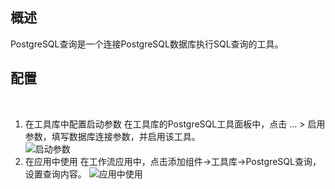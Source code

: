 ## 概述

PostgreSQL查询是一个连接PostgreSQL数据库执行SQL查询的工具。


## 配置
 
1. 在工具库中配置启动参数
在工具库的PostgreSQL工具面板中，点击 … > 启用参数，填写数据库连接参数，并启用该工具。   
![启动参数](/ui/fx/img/PostgreSQL_setting.jpg)
2. 在应用中使用
在工作流应用中，点击添加组件->工具库->PostgreSQL查询，设置查询内容。
![应用中使用](/ui/fx/img/PostgreSQL_app_used.jpg)
 